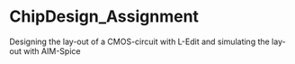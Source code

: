 # ChipDesign_Assignment
Designing the lay-out of a CMOS-circuit with L-Edit and simulating the lay-out with AIM-Spice
